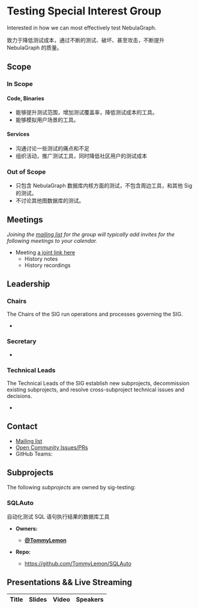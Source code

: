 # Testing Special Interest Group

Interested in how we can most effectively test NebulaGraph.

致力于降低测试成本，通过不断的测试、破坏、甚至攻击，不断提升 NebulaGraph 的质量。

## Scope

### In Scope

#### Code, Binaries

* 能够提升测试范围，增加测试覆盖率，降低测试成本的工具。
* 能够模拟用户场景的工具。

#### Services

* 沟通讨论一些测试的痛点和不足
* 组织活动，推广测试工具，同时降低社区用户的测试成本

### Out of Scope

* 只包含 NebulaGraph 数据库内核方面的测试，不包含周边工具，和其他 Sig 的测试。
* 不讨论其他图数据库的测试。

## Meetings

*Joining the [mailing list]() for the group will typically add invites for the following meetings to your calendar.*

* Meeting 	[a joint link here]()
	* History notes
	* History recordings

## Leadership

### Chairs

The Chairs of the SIG run operations and processes governing the SIG.

* 

### Secretary

* 

### Technical Leads

The Technical Leads of the SIG establish new subprojects, decommission existing
subprojects, and resolve cross-subproject technical issues and decisions.

*

## Contact

- [Mailing list]()
- [Open Community Issues/PRs](https://github.com/vesoft-inc/nebula-community/issues)
- GitHub Teams:
 
## Subprojects

The following *subprojects* are owned by sig-testing:

### SQLAuto

自动化测试 SQL 语句执行结果的数据库工具

- **Owners:**
  - **[@TommyLemon](https://github.com/TommyLemon)**

- **Repo:**
	- https://github.com/TommyLemon/SQLAuto

## Presentations && Live Streaming

| Title | Slides | Video | Speakers |
| ----- | ------ | ----- | -------- |
